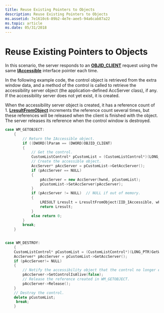 ```yaml
---
title: Reuse Existing Pointers to Objects
description: Reuse Existing Pointers to Objects
ms.assetid: 7e1610c6-89b2-4e7e-aee5-94a6cab87a22
ms.topic: article
ms.date: 05/31/2018
---
```


# Reuse Existing Pointers to Objects

In this scenario, the server responds to an [**OBJID\_CLIENT**](object-identifiers.md) request using the same [**IAccessible**](/windows/desktop/api/oleacc/nn-oleacc-iaccessible) interface pointer each time.

In the following example code, the control object is retrieved from the extra window data, and a method of the control is called to retrieve the accessibility server object (the application-defined AccServer class), if any. If the accessibility server does not yet exist, it is created.

When the accessibility server object is created, it has a reference count of 1. [**LresultFromObject**](/windows/desktop/api/Oleacc/nf-oleacc-lresultfromobject) increments the reference count several times, but these references will be released when the client is finished with the object. The server releases its reference when the control window is destroyed.


```C++
case WM_GETOBJECT:
    {
        // Return the IAccessible object. 
        if ((DWORD)lParam == (DWORD)OBJID_CLIENT)
        {
            // Get the control.  
            CustomListControl* pCustomList = (CustomListControl*)(LONG_PTR)GetWindowLongPtr(hwnd, 0);
            // Create the accessible object. 
            AccServer* pAccServer = pCustomList->GetAccServer();
            if (pAccServer == NULL)
            {
                pAccServer = new AccServer(hwnd, pCustomList);
                pCustomList->SetAccServer(pAccServer);
            }
            if (pAccServer != NULL)  // NULL if out of memory. 
            {
                LRESULT Lresult = LresultFromObject(IID_IAccessible, wParam, pAccServer);
                return Lresult;
            }
            else return 0;
        }
        break;
    }

    
case WM_DESTROY:
    {
    CustomListControl* pCustomList = (CustomListControl*)(LONG_PTR)GetWindowLongPtr(hwnd, 0);
    AccServer* pAccServer = pCustomList->GetAccServer();
    if (pAccServer!= NULL)
    {
        // Notify the accessibility object that the control no longer exists. 
        pAccServer->SetControlIsAlive(false);
        // Release the reference created in WM_GETOBJECT. 
        pAccServer->Release(); 
    }   
    // Destroy the control. 
    delete pCustomList;
     break;
    }
```



 

 




